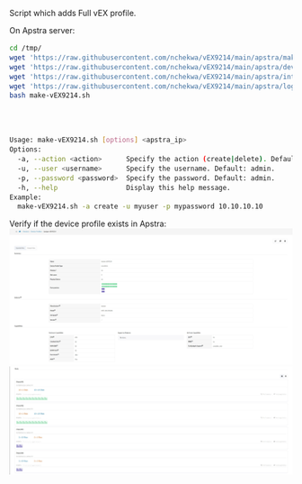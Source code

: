 Script which adds Full vEX profile.<br>

On Apstra server:<be>

```bash
cd /tmp/
wget 'https://raw.githubusercontent.com/nchekwa/vEX9214/main/apstra/make-vEX9214.sh'
wget 'https://raw.githubusercontent.com/nchekwa/vEX9214/main/apstra/device-profiles-Juniper_vEX9214.json'
wget 'https://raw.githubusercontent.com/nchekwa/vEX9214/main/apstra/interface-map-Juniper_vEX9214__AOS-20x1%2B4x10.json'
wget 'https://raw.githubusercontent.com/nchekwa/vEX9214/main/apstra/logical-device-AOS-20x1_4x10-vEX9214.json'
bash make-vEX9214.sh
```
<br>
<br>

```bash
Usage: make-vEX9214.sh [options] <apstra_ip>
Options:
  -a, --action <action>      Specify the action (create|delete). Default: create.
  -u, --user <username>      Specify the username. Default: admin.
  -p, --password <password>  Specify the password. Default: admin.
  -h, --help                 Display this help message.
Example:
  make-vEX9214.sh -a create -u myuser -p mypassword 10.10.10.10
```

Verify if the device profile exists in Apstra:
<img title="1" alt="Alt text" src="img/vex_1.jpg">
<img title="2" alt="Alt text" src="img/vex_2.jpg">
